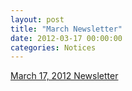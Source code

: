 ```yaml
---
layout: post
title: "March Newsletter"
date: 2012-03-17 00:00:00
categories: Notices
---
```


[ March 17, 2012 Newsletter ](/docs/newsletters/newsletter_120317.pdf)

